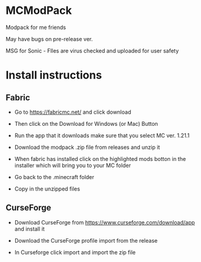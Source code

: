 # MCModPack
Modpack for me friends

May have bugs on pre-release ver.

MSG for Sonic - FIles are virus checked and uploaded for user safety

# Install instructions

## Fabric

- Go to https://fabricmc.net/ and click download

- Then click on the Download for Windows (or Mac) Button

- Run the app that it downloads make sure that you select MC ver. 1.21.1

- Download the modpack .zip file from releases and unzip it

- When fabric has installed click on the highlighted mods botton in the installer which will bring you to your MC folder 

- Go back to the .minecraft folder

- Copy in the unzipped files

## CurseForge

- Download CurseForge from https://www.curseforge.com/download/app and install it

- Download the CurseForge profile import from the release

- In Curseforge click import and import the zip file
